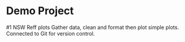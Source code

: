 # Demo Project

#1 NSW Reff plots
Gather data, clean and format then plot simple plots. Connected to Git for
version control.

